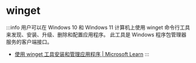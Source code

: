 # winget

:::info
用户可以在 Windows 10 和 Windows 11 计算机上使用 winget 命令行工具来发现、安装、升级、删除和配置应用程序。
此工具是 Windows 程序包管理器服务的客户端接口。

* [使用 winget 工具安装和管理应用程序 | Microsoft Learn](https://learn.microsoft.com/zh-cn/windows/package-manager/winget/)
:::